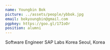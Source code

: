 ```yaml
---
name: Youngbin Bok
picture: ../assets/people/ybbok.jpg
email: bokyoungbin@gmail.com
pgpkey: https://goo.gl/17IoOr
position: alumni
---
```

Software Engineer
SAP Labs Korea
Seoul, Korea
